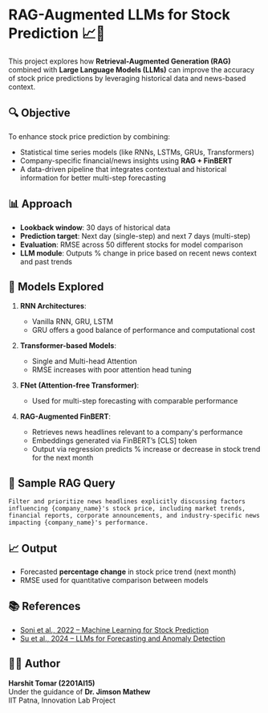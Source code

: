 
# RAG-Augmented LLMs for Stock Prediction 📈🧠

This project explores how **Retrieval-Augmented Generation (RAG)** combined with **Large Language Models (LLMs)** can improve the accuracy of stock price predictions by leveraging historical data and news-based context.

## 🔍 Objective

To enhance stock price prediction by combining:
- Statistical time series models (like RNNs, LSTMs, GRUs, Transformers)
- Company-specific financial/news insights using **RAG + FinBERT**
- A data-driven pipeline that integrates contextual and historical information for better multi-step forecasting

## 📊 Approach

- **Lookback window**: 30 days of historical data
- **Prediction target**: Next day (single-step) and next 7 days (multi-step)
- **Evaluation**: RMSE across 50 different stocks for model comparison
- **LLM module**: Outputs % change in price based on recent news context and past trends

## 🧱 Models Explored

1. **RNN Architectures**: 
   - Vanilla RNN, GRU, LSTM
   - GRU offers a good balance of performance and computational cost

2. **Transformer-based Models**:
   - Single and Multi-head Attention
   - RMSE increases with poor attention head tuning

3. **FNet (Attention-free Transformer)**:
   - Used for multi-step forecasting with comparable performance

4. **RAG-Augmented FinBERT**:
   - Retrieves news headlines relevant to a company's performance
   - Embeddings generated via FinBERT’s [CLS] token
   - Output via regression predicts % increase or decrease in stock trend for the next month

## 🔗 Sample RAG Query

```text
Filter and prioritize news headlines explicitly discussing factors influencing {company_name}'s stock price, including market trends, financial reports, corporate announcements, and industry-specific news impacting {company_name}'s performance.
```

## 📈 Output

- Forecasted **percentage change** in stock price trend (next month)
- RMSE used for quantitative comparison between models

## 📚 References

- [Soni et al., 2022 – Machine Learning for Stock Prediction](https://iopscience.iop.org/article/10.1088/1742-6596/2161/1/012065)
- [Su et al., 2024 – LLMs for Forecasting and Anomaly Detection](https://arxiv.org/abs/2402.10350)

## 👨‍💻 Author

**Harshit Tomar (2201AI15)**  
Under the guidance of **Dr. Jimson Mathew**  
IIT Patna, Innovation Lab Project
